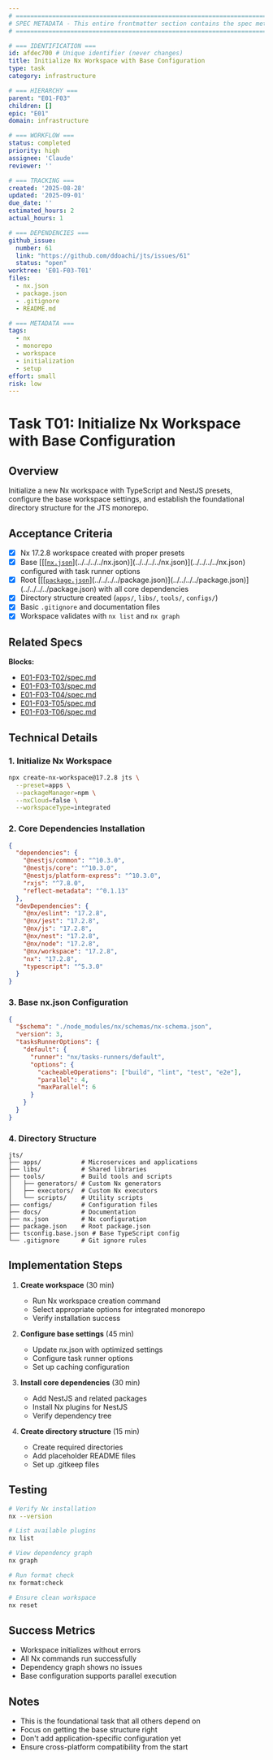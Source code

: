 ```yaml
---
# ============================================================================
# SPEC METADATA - This entire frontmatter section contains the spec metadata
# ============================================================================

# === IDENTIFICATION ===
id: afdec700 # Unique identifier (never changes)
title: Initialize Nx Workspace with Base Configuration
type: task
category: infrastructure

# === HIERARCHY ===
parent: "E01-F03"
children: []
epic: "E01"
domain: infrastructure

# === WORKFLOW ===
status: completed
priority: high
assignee: 'Claude'
reviewer: ''

# === TRACKING ===
created: '2025-08-28'
updated: '2025-09-01'
due_date: ''
estimated_hours: 2
actual_hours: 1

# === DEPENDENCIES ===
github_issue:
  number: 61
  link: "https://github.com/ddoachi/jts/issues/61"
  status: "open"
worktree: 'E01-F03-T01'
files:
  - nx.json
  - package.json
  - .gitignore
  - README.md

# === METADATA ===
tags:
  - nx
  - monorepo
  - workspace
  - initialization
  - setup
effort: small
risk: low
---
```


# Task T01: Initialize Nx Workspace with Base Configuration

## Overview

Initialize a new Nx workspace with TypeScript and NestJS presets, configure the base workspace settings, and establish the foundational directory structure for the JTS monorepo.

## Acceptance Criteria

- [x] Nx 17.2.8 workspace created with proper presets
- [x] Base [[[[`nx.json`](../../../../nx.json)](../../../../nx.json)](../../../../nx.json)](../../../../nx.json) configured with task runner options
- [x] Root [[[[`package.json`](../../../../package.json)](../../../../package.json)](../../../../package.json)](../../../../package.json) with all core dependencies
- [x] Directory structure created (`apps/`, `libs/`, `tools/`, `configs/`)
- [x] Basic `.gitignore` and documentation files
- [x] Workspace validates with `nx list` and `nx graph`

## Related Specs

**Blocks:**
- [E01-F03-T02/spec.md](../E01-F03-T02/spec.md)
- [E01-F03-T03/spec.md](../E01-F03-T03/spec.md)
- [E01-F03-T04/spec.md](../E01-F03-T04/spec.md)
- [E01-F03-T05/spec.md](../E01-F03-T05/spec.md)
- [E01-F03-T06/spec.md](../E01-F03-T06/spec.md)

## Technical Details

### 1. Initialize Nx Workspace

```bash
npx create-nx-workspace@17.2.8 jts \
  --preset=apps \
  --packageManager=npm \
  --nxCloud=false \
  --workspaceType=integrated
```

### 2. Core Dependencies Installation

```json
{
  "dependencies": {
    "@nestjs/common": "^10.3.0",
    "@nestjs/core": "^10.3.0",
    "@nestjs/platform-express": "^10.3.0",
    "rxjs": "^7.8.0",
    "reflect-metadata": "^0.1.13"
  },
  "devDependencies": {
    "@nx/eslint": "17.2.8",
    "@nx/jest": "17.2.8",
    "@nx/js": "17.2.8",
    "@nx/nest": "17.2.8",
    "@nx/node": "17.2.8",
    "@nx/workspace": "17.2.8",
    "nx": "17.2.8",
    "typescript": "^5.3.0"
  }
}
```

### 3. Base nx.json Configuration

```json
{
  "$schema": "./node_modules/nx/schemas/nx-schema.json",
  "version": 3,
  "tasksRunnerOptions": {
    "default": {
      "runner": "nx/tasks-runners/default",
      "options": {
        "cacheableOperations": ["build", "lint", "test", "e2e"],
        "parallel": 4,
        "maxParallel": 6
      }
    }
  }
}
```

### 4. Directory Structure

```
jts/
├── apps/           # Microservices and applications
├── libs/           # Shared libraries
├── tools/          # Build tools and scripts
│   ├── generators/ # Custom Nx generators
│   ├── executors/  # Custom Nx executors
│   └── scripts/    # Utility scripts
├── configs/        # Configuration files
├── docs/           # Documentation
├── nx.json         # Nx configuration
├── package.json    # Root package.json
├── tsconfig.base.json # Base TypeScript config
└── .gitignore      # Git ignore rules
```

## Implementation Steps

1. **Create workspace** (30 min)
   - Run Nx workspace creation command
   - Select appropriate options for integrated monorepo
   - Verify installation success

2. **Configure base settings** (45 min)
   - Update nx.json with optimized settings
   - Configure task runner options
   - Set up caching configuration

3. **Install core dependencies** (30 min)
   - Add NestJS and related packages
   - Install Nx plugins for NestJS
   - Verify dependency tree

4. **Create directory structure** (15 min)
   - Create required directories
   - Add placeholder README files
   - Set up .gitkeep files

## Testing

```bash
# Verify Nx installation
nx --version

# List available plugins
nx list

# View dependency graph
nx graph

# Run format check
nx format:check

# Ensure clean workspace
nx reset
```

## Success Metrics

- Workspace initializes without errors
- All Nx commands run successfully
- Dependency graph shows no issues
- Base configuration supports parallel execution

## Notes

- This is the foundational task that all others depend on
- Focus on getting the base structure right
- Don't add application-specific configuration yet
- Ensure cross-platform compatibility from the start
